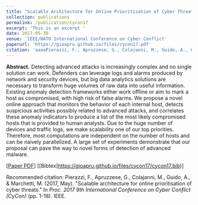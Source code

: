 ```yaml
---
title: "Scalable Architecture for Online Prioritisation of Cyber Threats"
collection: publications
permalink: /publication/cycon17
excerpt: 'This is an excerpt '
date: 2017-05-30
venue: 'IEEE/NATO International Conference on Cyber Conflict'
paperurl: 'https://gioapru.github.io/files/cycon17.pdf'
citation: 'aaaaPierazzi, F., Apruzzese, G., Colajanni, M., Guido, A., & Marchetti, M. (2017, May). "Scalable architecture for online prioritisation of cyber threats." In <i>Proc. 2017 9th International Conference on Cyber Conflict (CyCon)</i> (pp. 1-18). IEEE.'
---
```

<b>Abstract.</b> Detecting advanced attacks is increasingly complex and no single solution can
work. Defenders can leverage logs and alarms produced by network and security devices, but
big data analytics solutions are necessary to transform huge volumes of raw data into useful
information. Existing anomaly detection frameworks either work offline or aim to mark a host
as compromised, with high risk of false alarms. We propose a novel online approach that
monitors the behavior of each internal host, detects suspicious activities possibly related to
advanced attacks, and correlates these anomaly indicators to produce a list of the most likely
compromised hosts that is provided to human analysts. Due to the huge number of devices
and traffic logs, we make scalability one of our top priorities. Therefore, most computations
are independent on the number of hosts and can be naively parallelized. A large set of
experiments demonstrate that our proposal can pave the way to novel forms of detection of
advanced malware.

[[Paper PDF](https://gioapru.github.io/files/cycon17/cycon17.pdf)] [[Bibtex]https://gioapru.github.io/files/cycon17/cycon17.bib)]

Recommended citation: Pierazzi, F., Apruzzese, G., Colajanni, M., Guido, A., & Marchetti, M. (2017, May). "Scalable architecture for online prioritisation of cyber threats." In <i>Proc. 2017 9th International Conference on Cyber Conflict (CyCon)</i> (pp. 1-18). IEEE.